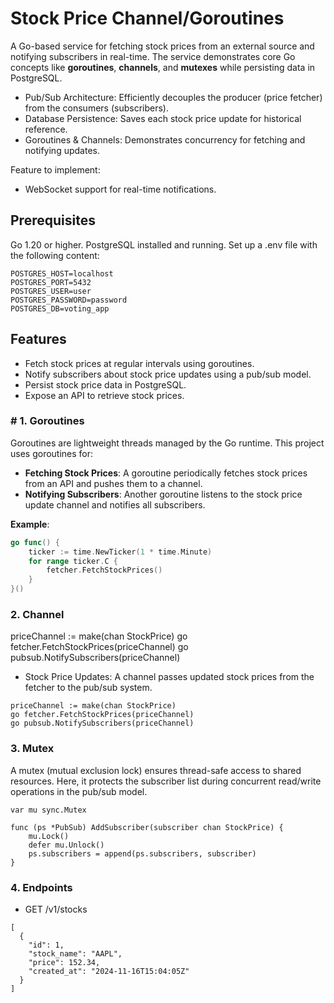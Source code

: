 # Stock Price Channel/Goroutines

A Go-based service for fetching stock prices from an external source and notifying subscribers in real-time. The service demonstrates core Go concepts like **goroutines**, **channels**, and **mutexes** while persisting data in PostgreSQL.

- Pub/Sub Architecture: Efficiently decouples the producer (price fetcher) from the consumers (subscribers).
- Database Persistence: Saves each stock price update for historical reference.
- Goroutines & Channels: Demonstrates concurrency for fetching and notifying updates.

Feature to implement:

- WebSocket support for real-time notifications.

## Prerequisites

Go 1.20 or higher.
PostgreSQL installed and running.
Set up a .env file with the following content:

```
POSTGRES_HOST=localhost
POSTGRES_PORT=5432
POSTGRES_USER=user
POSTGRES_PASSWORD=password
POSTGRES_DB=voting_app
```

## Features

- Fetch stock prices at regular intervals using goroutines.
- Notify subscribers about stock price updates using a pub/sub model.
- Persist stock price data in PostgreSQL.
- Expose an API to retrieve stock prices.

### # 1. Goroutines

Goroutines are lightweight threads managed by the Go runtime. This project uses goroutines for:

- **Fetching Stock Prices**: A goroutine periodically fetches stock prices from an API and pushes them to a channel.
- **Notifying Subscribers**: Another goroutine listens to the stock price update channel and notifies all subscribers.

**Example**:

```go
go func() {
    ticker := time.NewTicker(1 * time.Minute)
    for range ticker.C {
        fetcher.FetchStockPrices()
    }
}()

```

### 2. Channel

priceChannel := make(chan StockPrice)
go fetcher.FetchStockPrices(priceChannel)
go pubsub.NotifySubscribers(priceChannel)

- Stock Price Updates: A channel passes updated stock prices from the fetcher to the pub/sub system.

```
priceChannel := make(chan StockPrice)
go fetcher.FetchStockPrices(priceChannel)
go pubsub.NotifySubscribers(priceChannel)
```

### 3. Mutex

A mutex (mutual exclusion lock) ensures thread-safe access to shared resources. Here, it protects the subscriber list during concurrent read/write operations in the pub/sub model.

```
var mu sync.Mutex

func (ps *PubSub) AddSubscriber(subscriber chan StockPrice) {
    mu.Lock()
    defer mu.Unlock()
    ps.subscribers = append(ps.subscribers, subscriber)
}
```

### 4. Endpoints

- GET /v1/stocks

```
[
  {
    "id": 1,
    "stock_name": "AAPL",
    "price": 152.34,
    "created_at": "2024-11-16T15:04:05Z"
  }
]

```

